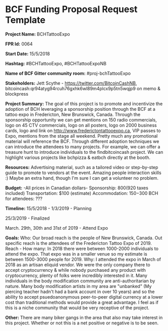 
# BCF Funding Proposal Request Template

**Project Name:**
BCHTattooExpo

**FPR Id:**
0064

**Start Date:**
15/5/2018

**Hashtag:**
#BCHTattooExpo, #BCHTattooExpoNB

**Name of BCF Gitter community room:**
#proj-bchTattooExpo

**Stakeholders:**
Jett Scythe - https://twitter.com/BitcoinCashNB, bitcoincash:qr94atyg94rcuh76gxhk6wl89m4plcx9p5tn5wqjp9 on memo &amp; blockpress

**Project Summary:**
The goal of this project is to promote and incentivize the adoption of BCH leveraging a sponsorship position through the BCF at a tattoo expo in Fredericton, New Brunswick, Canada. Through the sponsorship opportunity we can get mentions on 150 radio commercials, logo on 45 CTV commercials, logo on all posters, logo on 2000 business cards, logo and link on http://www.frederictontattooexpo.ca, VIP passes to Expo, mentions from the stage all weekend.  Pretty much any promotional material will reference the BCF. 
Through different adoption techniques we can introduce the attendees to many projects. For example, we can offer a treasure hunt to introduce individuals to the findbitcoincash project. We can highlight various projects like bchpizza &amp; eatbch directly at the booth.

**Resources:**
Advertising material, such as a tailored video or step-by-step guide to promote to vendors at the event.
Amazing people interaction skills :)
Maybe an extra hand, though I&#39;m sure I can get a volunteer no problem.

**Budget:**
-All prices in Canadian dollars-
Sponsorship: $800 ($920 taxes included)
Transportation: $100 (estimate)
Accommodation: $150-$300
BCH for attendees: ??? 


**Timeline:**
15/5/2018 - 1/3/2019 - Planning

25/3/2019 - Finalized

March. 29th, 30th and 31st of 2019 - Attend Expo

**Goals:**
Who: Our broad reach is the people of New Brunswick, Canada. Out specific reach is the attendees of the Fredericton Tattoo Expo of 2019.
Reach - How many: In 2018 there were between 1000-2000 individuals to attend the expo. That expo was in a smaller venue so my estimate is between 1500-3000 people for 2019.
Why: I attended the expo in March of 2018 as an artisan eliquid vendor. We were the only company there to accept cryptocurrency &amp; while nobody purchased any product with cryptocurrency, plenty of folks were incredibly interested in it. 
Many individuals in the body modification community are anti-authoritarian by nature. Many body modification artists in my area are &quot;unbanked&quot; (My piercing teacher hadn&#39;t had a bank account in over 10 years) and so the ability to accept psuedoanonymous peer-to-peer digital currency at a lower cost than traditional methods would provide a great advantage. I feel as if this is a niche community that would be very receptive of the project. 


**Other:**
There are many biker gangs in the area that also may take interest in this project. Whether or not this is a net positive or negative is to be seen.
